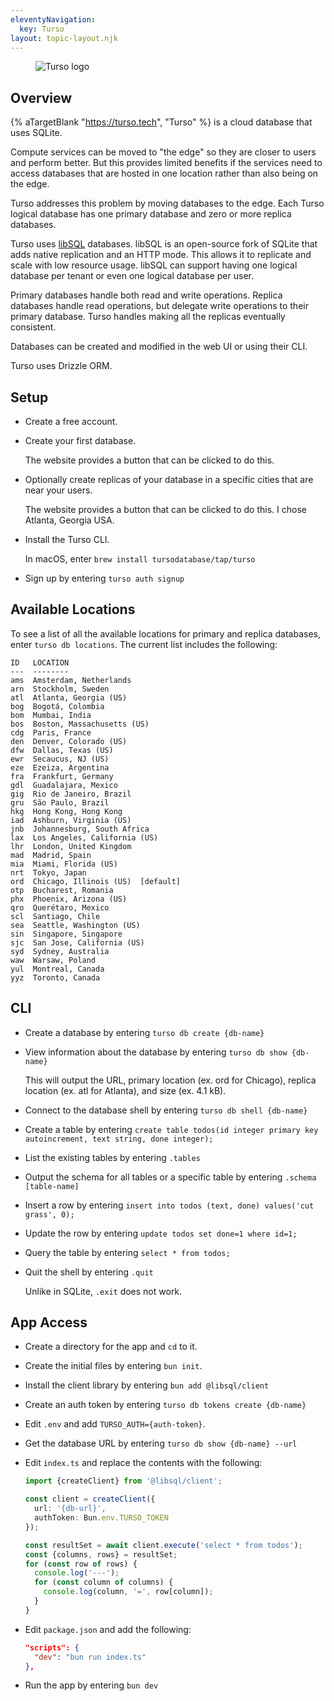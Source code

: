 ```yaml
---
eleventyNavigation:
  key: Turso
layout: topic-layout.njk
---
```


<figure style="width: 30%">
  <img alt="Turso logo" style="border: 0"
    src="/blog/assets/turso-logo.png?v={{pkg.version}}">
</figure>

## Overview

{% aTargetBlank "https://turso.tech", "Turso" %} is a cloud database
that uses SQLite.

Compute services can be moved to "the edge"
so they are closer to users and perform better.
But this provides limited benefits if the services
need to access databases that are hosted in
one location rather than also being on the edge.

Turso addresses this problem by moving databases to the edge.
Each Turso logical database has one primary database
and zero or more replica databases.

Turso uses <a href="https://turso.tech/libsql" target="_blank">libSQL</a>
databases.
libSQL is an open-source fork of SQLite
that adds native replication and an HTTP mode.
This allows it to replicate and scale with low resource usage.
libSQL can support having one logical database per tenant
or even one logical database per user.

Primary databases handle both read and write operations.
Replica databases handle read operations,
but delegate write operations to their primary database.
Turso handles making all the replicas eventually consistent.

Databases can be created and modified in the web UI or using their CLI.

Turso uses Drizzle ORM.

## Setup

- Create a free account.

- Create your first database.

  The website provides a button that can be clicked to do this.

- Optionally create replicas of your database
  in a specific cities that are near your users.

  The website provides a button that can be clicked to do this.
  I chose Atlanta, Georgia USA.

- Install the Turso CLI.

  In macOS, enter `brew install tursodatabase/tap/turso`

- Sign up by entering `turso auth signup`

## Available Locations

To see a list of all the available locations for primary and replica databases,
enter `turso db locations`. The current list includes the following:

```text
ID   LOCATION
---  --------
ams  Amsterdam, Netherlands
arn  Stockholm, Sweden
atl  Atlanta, Georgia (US)
bog  Bogotá, Colombia
bom  Mumbai, India
bos  Boston, Massachusetts (US)
cdg  Paris, France
den  Denver, Colorado (US)
dfw  Dallas, Texas (US)
ewr  Secaucus, NJ (US)
eze  Ezeiza, Argentina
fra  Frankfurt, Germany
gdl  Guadalajara, Mexico
gig  Rio de Janeiro, Brazil
gru  São Paulo, Brazil
hkg  Hong Kong, Hong Kong
iad  Ashburn, Virginia (US)
jnb  Johannesburg, South Africa
lax  Los Angeles, California (US)
lhr  London, United Kingdom
mad  Madrid, Spain
mia  Miami, Florida (US)
nrt  Tokyo, Japan
ord  Chicago, Illinois (US)  [default]
otp  Bucharest, Romania
phx  Phoenix, Arizona (US)
qro  Querétaro, Mexico
scl  Santiago, Chile
sea  Seattle, Washington (US)
sin  Singapore, Singapore
sjc  San Jose, California (US)
syd  Sydney, Australia
waw  Warsaw, Poland
yul  Montreal, Canada
yyz  Toronto, Canada
```

## CLI

- Create a database by entering `turso db create {db-name}`

- View information about the database by entering `turso db show {db-name}`

  This will output the URL, primary location (ex. ord for Chicago),
  replica location (ex. atl for Atlanta), and size (ex. 4.1 kB).

- Connect to the database shell by entering `turso db shell {db-name}`

- Create a table by entering `create table todos(id integer primary key autoincrement, text string, done integer);`

- List the existing tables by entering `.tables`

- Output the schema for all tables or a specific table by entering `.schema [table-name]`

- Insert a row by entering `insert into todos (text, done) values('cut grass', 0);`

- Update the row by entering `update todos set done=1 where id=1;`

- Query the table by entering `select * from todos;`

- Quit the shell by entering `.quit`

  Unlike in SQLite, `.exit` does not work.

## App Access

- Create a directory for the app and `cd` to it.

- Create the initial files by entering `bun init`.

- Install the client library by entering `bun add @libsql/client`

- Create an auth token by entering `turso db tokens create {db-name}`

- Edit `.env` and add `TURSO_AUTH={auth-token}`.

- Get the database URL by entering `turso db show {db-name} --url`

- Edit `index.ts` and replace the contents with the following:

  ```ts
  import {createClient} from '@libsql/client';

  const client = createClient({
    url: '{db-url}',
    authToken: Bun.env.TURSO_TOKEN
  });

  const resultSet = await client.execute('select * from todos');
  const {columns, rows} = resultSet;
  for (const row of rows) {
    console.log('---');
    for (const column of columns) {
      console.log(column, '=', row[column]);
    }
  }
  ```

- Edit `package.json` and add the following:

  ```json
  "scripts": {
    "dev": "bun run index.ts"
  },
  ```

- Run the app by entering `bun dev`
